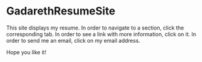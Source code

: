 # GadarethResumeSite

This site displays my resume. In order to navigate to a section, click the corresponding tab.
In order to see a link with more information, click on it.
In order to send me an email, click on my email address.

Hope you like it!
